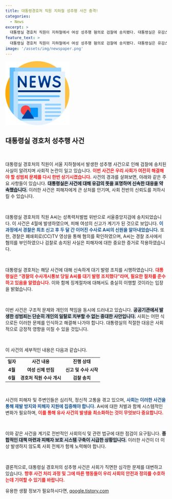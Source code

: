 ```yaml
---
title: 대통령경호처 직원 지하철 성추행 사건 충격!
categories:
  - News
excerpt: >
  대통령실 경호처 직원이 지하철에서 여성 성추행 혐의로 검찰에 송치됐다. 대통령실은 유감스럽다며 직원을 즉각 대기 발령 조치하고 징계 절차에 들어갈 예정. 사건의 진실은 무엇일까?
feature_text: >
  대통령실 경호처 직원이 지하철에서 여성 성추행 혐의로 검찰에 송치됐다. 대통령실은 유감스럽다며 직원을 즉각 대기 발령 조치하고 징계 절차에 들어갈 예정. 사건의 진실은 무엇일까?
image: '/assets/img/newspaper.png'
---
```


<p><img src="/assets/img/newspaper.png" alt="kimp 속보" /></p>

<h2 data-ke-size="size26">대통령실 경호처 성추행 사건</h2>

<p data-ke-size="size16">&nbsp;</p>

<p>대통령실 경호처의 직원이 서울 지하철에서 발생한 성추행 사건으로 인해 검찰에 송치된 사실이 알려지며 사회적 논란이 일고 있습니다. <b><span style="color: #ee2323;">이번 사건은 우리 사회가 여전히 해결해야 할 성범죄 문제를 다시 한번 상기시켰습니다.</span></b> 사건의 경과를 살펴보면, 아래와 같은 주요 사항들이 있습니다. <b><span style="background-color: #21538527;">대통령실은 사건에 대해 유감의 뜻을 표명하며 신속한 대응을 약속했습니다.</span></b> 이러한 사건은 피해자에게 큰 상처를 안기며, 사회 전반의 신뢰도를 저하시킬 수 있습니다. </p>

<p data-ke-size="size16">&nbsp;</p>

<p>대통령실 경호처의 직원 A씨는 성폭력처벌법 위반으로 서울중앙지검에 송치되었습니다. 이 사건은 4월에 발생하였으며, 피해 여성의 신고가 계기가 된 것으로 보입니다. <b><span style="color: #1a5490;">이 과정에서 경찰은 최초 신고 후 두 달 간 이어진 수사로 A씨의 신원을 알아내었습니다.</span></b> 또한, 경찰은 폐쇄회로(CC)TV 영상을 통해 혐의를 확인하였으며, A씨는 경찰 조사에서 혐의를 부인하였으나 검찰로 송치된 사실은 피해자에 대한 중요한 증거로 작용하였습니다.</p>

<p data-ke-size="size16">&nbsp;</p>

<p>대통령실 경호처는 해당 사건에 대해 신속하게 대기 발령 조치를 시행하였습니다. <b><span style="color: #ee2323;">대통령실은 “경찰의 수사개시통보 당일 A씨를 대기 발령 조치했다”라며, 필요한 절차를 준수하고 있음을 알렸습니다.</span></b> 이와 함께 징계절차에 대해서도 충실히 이행할 것이라는 입장을 밝혔습니다.</p>

<p data-ke-size="size16">&nbsp;</p>

<p>이번 사건은 구조적 문제와 개인의 책임을 동시에 드러내고 있습니다. <b><span style="background-color: #21538527;">공공기관에서 발생한 성범죄는 단순히 개인의 일탈로 치부할 수 없는 중대한 사안입니다.</span></b> 사회는 어떤 식으로든 이러한 문제를 인식하고 해결해 나가야 합니다. 대통령실의 적절한 대응은 사회적으로 긍정적 영향을 미칠 수 있을 것입니다.</p>

<p data-ke-size="size16">&nbsp;</p>

<p>이 사건의 세부적인 내용은 다음과 같습니다.</p>

<table>
<tr>
<td style="text-align: center; height: 17px;"><b>일자</b></td>
<td style="text-align: center; height: 17px;"><b>사건 내용</b></td>
<td style="text-align: center; height: 17px;"><b>진행 상태</b></td>
</tr>
<tr>
<td style="text-align: center; height: 17px;"><b>4월</b></td>
<td style="text-align: center; height: 17px;"><b>여성 신체 만짐</b></td>
<td style="text-align: center; height: 17px;"><b>신고 및 수사 시작</b></td>
</tr>
<tr>
<td style="text-align: center; height: 17px;"><b>6월</b></td>
<td style="text-align: center; height: 17px;"><b>경호처 직원 수사 개시</b></td>
<td style="text-align: center; height: 17px;"><b>검찰 송치</b></td>
</tr>
</table>

<p data-ke-size="size16">&nbsp;</p>

<p>사건의 피해자 및 주변인들은 심리적, 정신적 고통을 겪고 있으며, <b><span style="color: #1a5490;">사회는 이러한 사건을 통해 재발 방지와 피해자 지원에 집중해야 합니다.</span></b> A씨에 대한 처벌과 함께 시스템적인 변화가 필요하며, <b><span style="color: #ee2323;">이를 통해 유사 사건의 발생을 최소화하는 것이 무엇보다 중요합니다.</span></b> </p>

<p data-ke-size="size16">&nbsp;</p>

<p>이와 같은 사건을 계기로 전반적인 사회의식 및 관련 법규에 대한 점검이 요구됩니다. <b><span style="background-color: #21538527;">종합적인 대책 마련과 피해자 보호 시스템 구축이 시급한 상황입니다.</span></b> 이러한 사건이 더 이상 발생하지 않도록 사회 전체가 함께 노력해야 합니다. </p>

<p data-ke-size="size16">&nbsp;</p>

<p>결론적으로, 대통령실 경호처의 성추행 사건은 사회가 직면한 심각한 문제를 대변하고 있습니다. <b><span style="color: #ee2323;">향후 사건 처리 과정 및 그에 따른 행동들이 우리 사회의 안전과 정의를 수호하는데 기여할 수 있기를 바랍니다.</span></b></p>
유용한 생활 정보가 필요하시다면, <a href="https://qoogle.tistory.com" rel="dofollow">qoogle.tistory.com</a>



